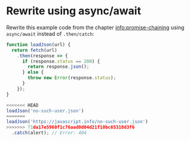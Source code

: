 
# Rewrite using async/await

Rewrite this example code from the chapter <info:promise-chaining> using `async/await` instead of `.then/catch`:

```js run
function loadJson(url) {
  return fetch(url)
    .then(response => {
      if (response.status == 200) {
        return response.json();
      } else {
        throw new Error(response.status);
      }
    });
}

<<<<<<< HEAD
loadJson('no-such-user.json')
=======
loadJson('https://javascript.info/no-such-user.json')
>>>>>>> 71da17e5960f1c76aad0d04d21f10bc65318d3f6
  .catch(alert); // Error: 404
```

